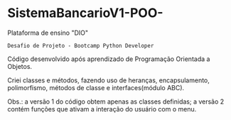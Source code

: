 # SistemaBancarioV1-POO-

Plataforma de ensino "DIO"

    Desafio de Projeto - Bootcamp Python Developer

  Código desenvolvido após aprendizado de Programação Orientada a Objetos.

  
  Criei classes e métodos, fazendo uso de heranças, encapsulamento, polimorfismo, métodos de classe e interfaces(módulo ABC).

  Obs.: a versão 1 do código obtem apenas as classes definidas; a versão 2 contém funções que ativam a interação do usuário com o menu.
